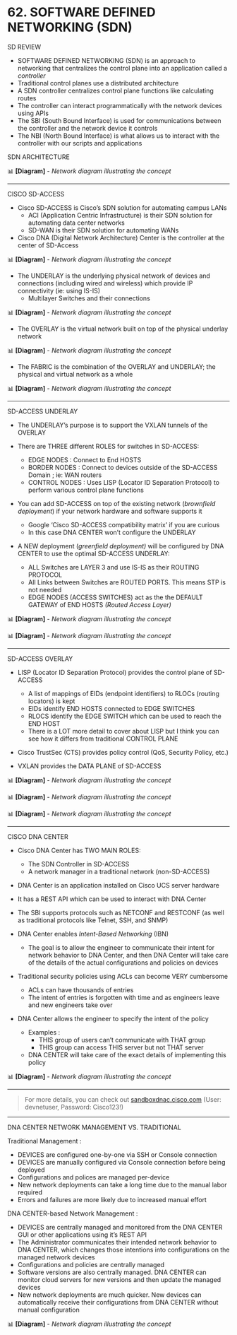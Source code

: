 # 62. SOFTWARE DEFINED NETWORKING (SDN)

SD REVIEW

- SOFTWARE DEFINED NETWORKING (SDN) is an approach to networking that centralizes the control plane into an application called a *controller*
- Traditional control planes use a distributed architecture
- A SDN controller centralizes control plane functions like calculating routes
- The controller can interact programmatically with the network devices using APIs
- The SBI (South Bound Interface) is used for communications between the controller and the network device it controls
- The NBI (North Bound Interface) is what allows us to interact with the controller with our scripts and applications

SDN ARCHITECTURE

📊 **[Diagram]** - *Network diagram illustrating the concept*

---

CISCO SD-ACCESS

- Cisco SD-ACCESS is Cisco’s SDN solution for automating campus LANs
    - ACI (Application Centric Infrastructure) is their SDN solution for automating data center networks
    - SD-WAN is their SDN solution for automating WANs
- Cisco DNA (Digital Network Architecture) Center is the controller at the center of SD-Access

📊 **[Diagram]** - *Network diagram illustrating the concept*

- The UNDERLAY is the underlying physical network of devices and connections (including wired and wireless) which provide IP connectivity (ie: using IS-IS)
    - Multilayer Switches and their connections

📊 **[Diagram]** - *Network diagram illustrating the concept*

- The OVERLAY is the virtual network built on top of the physical underlay network

📊 **[Diagram]** - *Network diagram illustrating the concept*

- The FABRIC is the combination of the OVERLAY and UNDERLAY; the physical and virtual network as a whole

📊 **[Diagram]** - *Network diagram illustrating the concept*

---

SD-ACCESS UNDERLAY

- The UNDERLAY’s purpose is to support the VXLAN tunnels of the OVERLAY
- There are THREE different ROLES for switches in SD-ACCESS:
    - EDGE NODES : Connect to End HOSTS
    - BORDER NODES : Connect to devices outside of the SD-ACCESS Domain ; ie: WAN routers
    - CONTROL NODES : Uses LISP (Locator ID Separation Protocol) to perform various control plane functions
    
- You can add SD-ACCESS on top of the existing network (*brownfield deployment*) if your network hardware and software supports it
    - Google ‘Cisco SD-ACCESS compatibility matrix’ if you are curious
    - In this case DNA CENTER won’t configure the UNDERLAY

- A NEW deployment (*greenfield deployment)* will be configured by DNA CENTER to use the optimal SD-ACCESS UNDERLAY:
    - ALL Switches are LAYER 3 and use IS-IS as their ROUTING PROTOCOL
    - All Links between Switches are ROUTED PORTS. This means STP is not needed
    - EDGE NODES (ACCESS SWITCHES) act as the the DEFAULT GATEWAY of END HOSTS *(Routed Access Layer)*

📊 **[Diagram]** - *Network diagram illustrating the concept*

📊 **[Diagram]** - *Network diagram illustrating the concept*

---

SD-ACCESS OVERLAY

- LISP (Locator ID Separation Protocol) provides the control plane of SD-ACCESS
    - A list of mappings of EIDs (endpoint identifiers) to RLOCs (routing locators) is kept
    - EIDs identify END HOSTS connected to EDGE SWITCHES
    - RLOCS identify the EDGE SWITCH which can be used to reach the END HOST
    - There is a LOT more detail to cover about LISP but I think you can see how it differs from traditional CONTROL PLANE
    
- Cisco TrustSec (CTS) provides policy control (QoS, Security Policy, etc.)

- VXLAN provides the DATA PLANE of SD-ACCESS

📊 **[Diagram]** - *Network diagram illustrating the concept*

📊 **[Diagram]** - *Network diagram illustrating the concept*

📊 **[Diagram]** - *Network diagram illustrating the concept*

---

CISCO DNA CENTER

- Cisco DNA Center has TWO MAIN ROLES:
    - The SDN Controller in SD-ACCESS
    - A network manager in a traditional network (non-SD-ACCESS)
- DNA Center is an application installed on Cisco UCS server hardware
- It has a REST API which can be used to interact with DNA Center
- The SBI supports protocols such as NETCONF and RESTCONF (as well as traditional protocols like Telnet, SSH, and SNMP)
- DNA Center enables *Intent-Based Networking* (IBN)
    - The goal is to allow the engineer to communicate their intent for network behavior to DNA Center, and then DNA Center will take care of the details of the actual configurations and policies on devices

- Traditional security policies using ACLs can become VERY cumbersome
    - ACLs can have thousands of entries
    - The intent of entries is forgotten with time and as engineers leave and new engineers take over

- DNA Center allows the engineer to specify the intent of the policy
    - Examples :
        - THIS group of users can’t communicate with THAT group
        - THIS group can access THIS server but not THAT server
    - DNA CENTER will take care of the exact details of implementing this policy

📊 **[Diagram]** - *Network diagram illustrating the concept*

---

>For more details, you can check out [sandboxdnac.cisco.com](http://sandboxdnac.cisco.com) (User: devnetuser, Password: Cisco123!)

---

DNA CENTER NETWORK MANAGEMENT VS. TRADITIONAL

Traditional Management :

- DEVICES are configured one-by-one via SSH or Console connection
- DEVICES are manually configured via Console connection before being deployed
- Configurations and polices are managed per-device
- New network deployments can take a long time due to the manual labor required
- Errors and failures are more likely due to increased manual effort

DNA CENTER-based Network Management :

- DEVICES are centrally managed and monitored from the DNA CENTER GUI or other applications using it’s REST API
- The Administrator communicates their intended network behavior to DNA CENTER, which changes those intentions into configurations on the managed network devices
- Configurations and policies are centrally managed
- Software versions are also centrally managed. DNA CENTER can monitor cloud servers for new versions and then update the managed devices
- New network deployments are much quicker. New devices can automatically receive their configurations from DNA CENTER without manual configuration

📊 **[Diagram]** - *Network diagram illustrating the concept*
